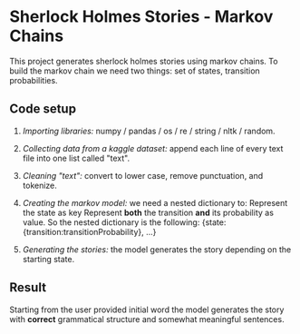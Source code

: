 # Sherlock Holmes Stories - Markov Chains
This project generates sherlock holmes stories using markov chains. To build the markov chain we need two things: set of states, transition probabilities.

## Code setup
1. *Importing libraries:* numpy / pandas / os / re / string / nltk / random.

2. *Collecting data from a kaggle dataset:* append each line of every text file into one list called "text".

3. *Cleaning "text":* convert to lower case, remove punctuation, and tokenize.

4. *Creating the markov model:* we need a nested dictionary to:
        Represent the state as key
        Represent **both** the transition **and** its probability as value. So the nested dictionary is the following: {state:{transition:transitionProbability}, ...}

5. *Generating the stories:* the model generates the story depending on the starting state.

## Result
Starting from the user provided initial word the model generates the story with **correct** grammatical structure and somewhat meaningful sentences.